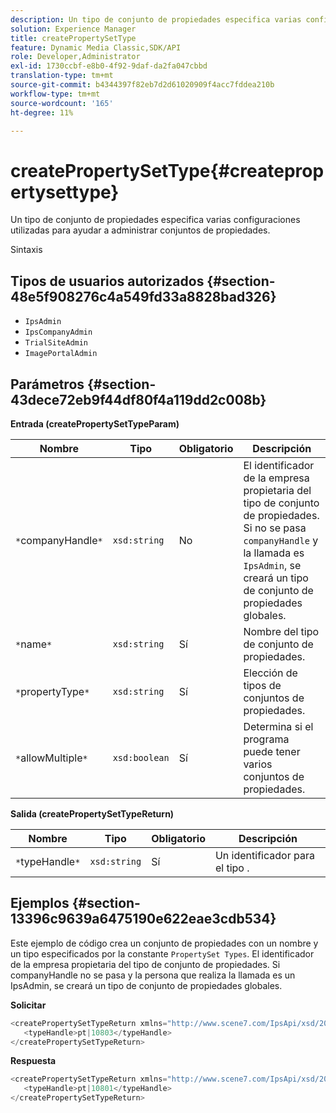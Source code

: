 ```yaml
---
description: Un tipo de conjunto de propiedades especifica varias configuraciones utilizadas para ayudar a administrar conjuntos de propiedades.
solution: Experience Manager
title: createPropertySetType
feature: Dynamic Media Classic,SDK/API
role: Developer,Administrator
exl-id: 1730ccbf-e8b0-4f92-9daf-da2fa047cbbd
translation-type: tm+mt
source-git-commit: b4344397f82eb7d2d61020909f4acc7fddea210b
workflow-type: tm+mt
source-wordcount: '165'
ht-degree: 11%

---
```


# createPropertySetType{#createpropertysettype}

Un tipo de conjunto de propiedades especifica varias configuraciones utilizadas para ayudar a administrar conjuntos de propiedades.

Sintaxis

## Tipos de usuarios autorizados {#section-48e5f908276c4a549fd33a8828bad326}

* `IpsAdmin`
* `IpsCompanyAdmin`
* `TrialSiteAdmin`
* `ImagePortalAdmin`

## Parámetros {#section-43dece72eb9f44df80f4a119dd2c008b}

**Entrada (createPropertySetTypeParam)**

| Nombre | Tipo | Obligatorio | Descripción |
|---|---|---|---|
| `*`companyHandle`*` | `xsd:string` | No | El identificador de la empresa propietaria del tipo de conjunto de propiedades. Si no se pasa `companyHandle` y la llamada es `IpsAdmin`, se creará un tipo de conjunto de propiedades globales. |
| `*`name`*` | `xsd:string` | Sí | Nombre del tipo de conjunto de propiedades. |
| `*`propertyType`*` | `xsd:string` | Sí | Elección de tipos de conjuntos de propiedades. |
| `*`allowMultiple`*` | `xsd:boolean` | Sí | Determina si el programa puede tener varios conjuntos de propiedades. |

**Salida (createPropertySetTypeReturn)**

| Nombre | Tipo | Obligatorio | Descripción |
|---|---|---|---|
| `*`typeHandle`*` | `xsd:string` | Sí | Un identificador para el tipo . |

## Ejemplos {#section-13396c9639a6475190e622eae3cdb534}

Este ejemplo de código crea un conjunto de propiedades con un nombre y un tipo especificados por la constante `PropertySet Types`. El identificador de la empresa propietaria del tipo de conjunto de propiedades. Si companyHandle no se pasa y la persona que realiza la llamada es un IpsAdmin, se creará un tipo de conjunto de propiedades globales.

**Solicitar**

```java
<createPropertySetTypeReturn xmlns="http://www.scene7.com/IpsApi/xsd/2008-01-15">
   <typeHandle>pt|10803</typeHandle>
</createPropertySetTypeReturn>
```

**Respuesta**

```java
<createPropertySetTypeReturn xmlns="http://www.scene7.com/IpsApi/xsd/2008-01-15">
   <typeHandle>pt|10801</typeHandle>
</createPropertySetTypeReturn>
```
